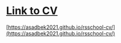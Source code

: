 # [Link to CV](https://asadbek2021.github.io/rsschool-cv/cv)

 [https://asadbek2021.github.io/rsschool-cv/](https://asadbek2021.github.io/rsschool-cv/)
